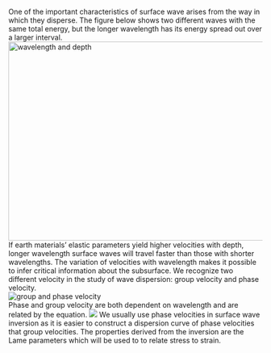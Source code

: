One of the important characteristics of surface wave arises from the way in which they disperse. The figure below shows two different waves with the same total energy, but the longer wavelength has its energy spread out over a larger interval.  
<img alt="wavelength and depth" src="https://upload.wikimedia.org/wikipedia/commons/thumb/8/89/Surface_wave_penetration.png/1024px-Surface_wave_penetration.png" width="640" height="394">  
If earth materials’ elastic parameters yield higher velocities with depth, longer wavelength surface waves will travel faster than those with shorter wavelengths. The variation of velocities with wavelength makes it possible to infer critical information about the subsurface. We recognize two different velocity in the study of wave dispersion: group velocity and phase velocity.  
![group and phase velocity](http://resource.isvr.soton.ac.uk/spcg/tutorial/tutorial/Tutorial_files/essaiwave.gif)  
Phase and group velocity are both dependent on wavelength and are related by the equation.
![](https://wikimedia.org/api/rest_v1/media/math/render/svg/95da8cd8331a428d9b18ef4e587a6f345d7a8aa6)
We usually use phase velocities in surface wave inversion as it is easier to construct a dispersion curve of phase velocities that group velocities. The properties derived from the inversion are the Lame parameters which will be used to to relate stress to strain.  
